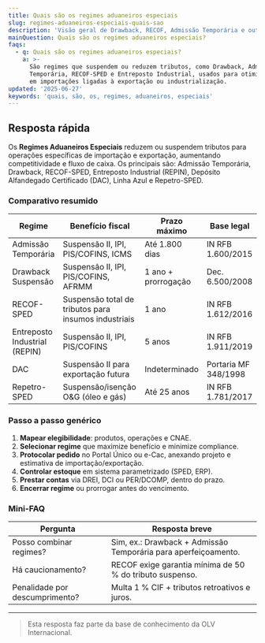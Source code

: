 ```yaml
---
title: Quais são os regimes aduaneiros especiais
slug: regimes-aduaneiros-especiais-quais-sao
description: 'Visão geral de Drawback, RECOF, Admissão Temporária e outros.'
mainQuestion: Quais são os regimes aduaneiros especiais?
faqs:
  - q: Quais são os regimes aduaneiros especiais?
    a: >-
      São regimes que suspendem ou reduzem tributos, como Drawback, Admissão
      Temporária, RECOF-SPED e Entreposto Industrial, usados para otimizar caixa
      em importações ligadas à exportação ou industrialização.
updated: '2025-06-27'
keywords: 'quais, são, os, regimes, aduaneiros, especiais'
---
```


## Resposta rápida

Os **Regimes Aduaneiros Especiais** reduzem ou suspendem tributos para operações específicas de importação e exportação, aumentando competitividade e fluxo de caixa. Os principais são: Admissão Temporária, Drawback, RECOF-SPED, Entreposto Industrial (REPIN), Depósito Alfandegado Certificado (DAC), Linha Azul e Repetro-SPED.

### Comparativo resumido

| Regime | Benefício fiscal | Prazo máximo | Base legal |
| --- | --- | --- | --- |
| Admissão Temporária | Suspensão II, IPI, PIS/COFINS, ICMS | Até 1.800 dias | IN RFB 1.600/2015 |
| Drawback Suspensão | Suspensão II, IPI, PIS/COFINS, AFRMM | 1 ano + prorrogação | Dec. 6.500/2008 |
| RECOF-SPED | Suspensão total de tributos para insumos industriais | 1 ano | IN RFB 1.612/2016 |
| Entreposto Industrial (REPIN) | Suspensão II, IPI, PIS/COFINS | 5 anos | IN RFB 1.911/2019 |
| DAC | Suspensão II para exportação futura | Indeterminado | Portaria MF 348/1998 |
| Repetro-SPED | Suspensão/isenção O&G (óleo e gás) | Até 25 anos | IN RFB 1.781/2017 |

### Passo a passo genérico

1. **Mapear elegibilidade**: produtos, operações e CNAE.  
2. **Selecionar regime** que maximize benefício e minimize compliance.  
3. **Protocolar pedido** no Portal Único ou e-Cac, anexando projeto e estimativa de importação/exportação.  
4. **Controlar estoque** em sistema parametrizado (SPED, ERP).  
5. **Prestar contas** via DREI, DCI ou PER/DCOMP, dentro do prazo.  
6. **Encerrar regime** ou prorrogar antes do vencimento.

### Mini-FAQ

| Pergunta | Resposta breve |
| --- | --- |
| Posso combinar regimes? | Sim, ex.: Drawback + Admissão Temporária para aperfeiçoamento. |
| Há caucionamento? | RECOF exige garantia mínima de 50 % do tributo suspenso. |
| Penalidade por descumprimento? | Multa 1 % CIF + tributos retroativos e juros. |

---

> Esta resposta faz parte da base de conhecimento da OLV Internacional.
